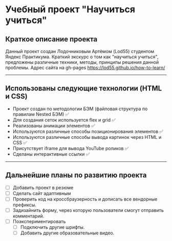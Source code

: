 Учебный проект "Научиться учиться"
=====================

Краткое описание проекта
-----------------------------------
Данный проект создан Лодочниковым Артёмом (Lod55) студентом Яндекс Практикума.
Краткий экскурс о том как "научиться учиться", предложены различные техники, методы, принципы решения данной проблемы.
Адрес сайта на gh-pages https://lod55.github.io/how-to-learn/
***
Использованы следующие технологии (HTML и CSS)
-----------------------------------
* Проект создан по методологии БЭМ (файловая структура по правилам Nested БЭМ) :white_check_mark:
* Для создания сеток используется flex и grid :white_check_mark:
* Реализованы анимации элементов :white_check_mark:
* Используются различные способы позиционирования элементов :white_check_mark:
* Используются различные способы вывода картинок через HTML и CSS :white_check_mark:
* Присутствует iframe для вывода YouTube роликов :white_check_mark:
* Сделаны интерактивные ссылки :white_check_mark:
***
Дальнейшие планы по развитию проекта
-----------------------------------
- [ ] Добавить проект в резюме
- [ ] Сделать сайт адаптивным
- [ ] Проверить код на кроссбраузерность и дописать все вендорные префиксы.
- [ ] Задизайнить форму, через которую пользователи смогут отправить комментарий.
- [ ] Поэкспериментировать
    - [ ] Подключить другие шрифты.
    - [ ] Добавить другие образовательные видео.
